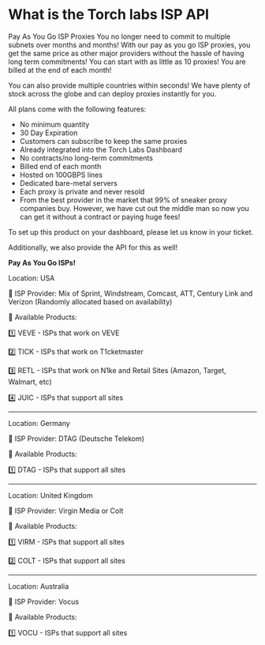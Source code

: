 # What is the Torch labs ISP API

Pay As You Go ISP Proxies You no longer need to commit to multiple subnets over months and months! With our pay as you go ISP proxies, you get the same price as other major providers without the hassle of having long term commitments! You can start with as little as 10 proxies! You are billed at the end of each month!

You can also provide multiple countries within seconds! We have plenty of stock across the globe and can deploy proxies instantly for you.

All plans come with the following features:

* No minimum quantity
* 30 Day Expiration
* Customers can subscribe to keep the same proxies
* Already integrated into the Torch Labs Dashboard
* No contracts/no long-term commitments
* Billed end of each month
* Hosted on 100GBPS lines
* Dedicated bare-metal servers
* Each proxy is private and never resold
* From the best provider in the market that 99% of sneaker proxy companies buy. However, we have cut out the middle man so now you can get it without a contract or paying huge fees!

To set up this product on your dashboard, please let us know in your ticket.

Additionally, we also provide the API for this as well!&#x20;



**Pay As You Go ISPs!**&#x20;

Location: USA&#x20;

📡 ISP Provider: Mix of Sprint, Windstream, Comcast, ATT, Century Link and Verizon (Randomly allocated based on availability)

🪬 Available Products:

1️⃣ VEVE - ISPs that work on VEVE&#x20;

2️⃣ TICK - ISPs that work on T1cketmaster

3️⃣ RETL - ISPs that work on N1ke and Retail Sites (Amazon, Target, Walmart, etc)&#x20;

4️⃣ JUIC - ISPs that support all sites

***

Location: Germany&#x20;

📡 ISP Provider: DTAG (Deutsche Telekom)&#x20;

🪬 Available Products:

1️⃣ DTAG - ISPs that support all sites

***

Location: United Kingdom&#x20;

📡 ISP Provider: Virgin Media or Colt&#x20;

🪬 Available Products:

1️⃣ VIRM - ISPs that support all sites

2️⃣ COLT - ISPs that support all sites

***

Location: Australia&#x20;

📡 ISP Provider: Vocus&#x20;

🪬 Available Products:

1️⃣ VOCU - ISPs that support all sites
